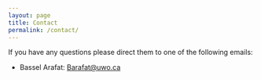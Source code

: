 ```yaml
---
layout: page
title: Contact
permalink: /contact/
---
```


If you have any questions please direct them to one of the following emails:


- Bassel Arafat: [Barafat@uwo.ca](example:Barafat@uwo.ca)
